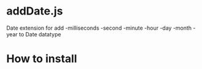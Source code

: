# addDate.js
Date extension for add
-milliseconds
-second
-minute
-hour
-day
-month
-year
to Date datatype


# How to install
<script src="addDate.js"></script>
